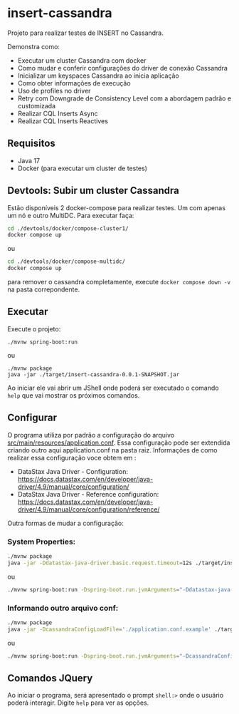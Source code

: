 # insert-cassandra

Projeto para realizar testes de INSERT no Cassandra.

Demonstra como:
  - Executar um cluster Cassandra com docker
  - Como mudar e conferir configurações do driver de conexão Cassandra
  - Inicializar um keyspaces Cassandra ao inicia aplicação
  - Como obter informações de execução
  - Uso de profiles no driver
  - Retry com Downgrade de Consistency Level com a abordagem padrão e customizada
  - Realizar CQL Inserts Async
  - Realizar CQL Inserts Reactives

## Requisitos

* Java 17
* Docker (para executar um cluster de testes)

## Devtools: Subir um cluster Cassandra

Estão disponíveis 2 docker-compose para realizar testes. Um com apenas um nó e outro MultiDC. Para executar faça:

```bash
cd ./devtools/docker/compose-cluster1/
docker compose up 
```

ou

```bash
cd ./devtools/docker/compose-multidc/
docker compose up 
```

para remover o cassandra completamente, execute `docker compose down -v` na pasta correpondente.

## Executar

Execute o projeto:

```shell
./mvnw spring-boot:run
```

ou

```shell
./mvnw package
java -jar ./target/insert-cassandra-0.0.1-SNAPSHOT.jar
```

Ao iniciar ele vai abrir um JShell onde poderá ser executado o comando `help` que vai mostrar os próximos comandos.

## Configurar

O programa utiliza por padrão a configuração do arquivo [src/main/resources/application.conf](./src/main/resources/application.conf). Essa configuração pode ser extendida criando outro aqui application.conf na pasta raiz. Informações de como realizar essa configuração voce obtem em :

- DataStax Java Driver - Configuration: https://docs.datastax.com/en/developer/java-driver/4.9/manual/core/configuration/
- DataStax Java Driver - Reference configuration: https://docs.datastax.com/en/developer/java-driver/4.9/manual/core/configuration/reference/

Outra formas de mudar a configuração:

### System Properties:

```bash
./mvnw package
java -jar -Ddatastax-java-driver.basic.request.timeout=12s ./target/insert-cassandra-0.0.1-SNAPSHOT.jar`
```

ou

```bash
./mvnw spring-boot:run -Dspring-boot.run.jvmArguments="-Ddatastax-java-driver.basic.request.timeout=12s"`
```

### Informando outro arquivo conf:

```bash
./mvnw package
java -jar -DcassandraConfigLoadFile='./application.conf.example' ./target/insert-cassandra-0.0.1-SNAPSHOT.jar`
```
ou

```bash
./mvnw spring-boot:run -Dspring-boot.run.jvmArguments="-DcassandraConfigLoadFile='./application.conf.example'"`
```

## Comandos JQuery

Ao iniciar o programa, será apresentado o prompt `shell:>` onde o usuário poderá interagir. Digite `help` para ver as opções.
